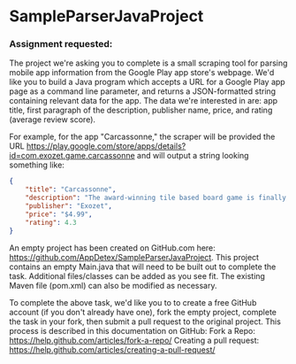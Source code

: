 # SampleParserJavaProject

### Assignment requested: 

The project we're asking you to complete is a small scraping tool for parsing mobile app information from the Google Play app store's webpage. We'd like you to build a Java program which accepts a URL for a Google Play app page as a command line parameter, and returns a JSON-formatted string containing relevant data for the app. The data we're interested in are: app title, first paragraph of the description, publisher name, price, and rating (average review score).

For example, for the app "Carcassonne," the scraper will be provided the URL https://play.google.com/store/apps/details?id=com.exozet.game.carcassonne and will output a string looking something like:

```JSON
{
    "title": "Carcassonne",
    "description": "The award-winning tile based board game is finally here on Android! Just a few years after its release, Carcassonne became a modern classic and a must-play. Turn by turn, the players create a landscape by placing tiles with roads, cities, fields, and cloisters. The players deploy their followers, so called Meeples, as knights, monks, thieves, or farmers to earn points. The player with the most points after the final scoring wins the game. The ever-changing landscape makes each game a new experience. You can play against clever AI opponents or with up to 5 other players in an online or local multiplayer match.",
    "publisher": "Exozet",
    "price": "$4.99",
    "rating": 4.3
}
```

An empty project has been created on GitHub.com here: https://github.com/AppDetex/SampleParserJavaProject. This project contains an empty Main.java that will need to be built out to complete the task. Additional files/classes can be added as you see fit. The existing Maven file (pom.xml) can also be modified as necessary.

To complete the above task, we'd like you to to create a free GitHub account (if you don't already have one), fork the empty project, complete the task in your fork, then submit a pull request to the original project. This process is described in this documentation on GitHub:
Fork a Repo: https://help.github.com/articles/fork-a-repo/
Creating a pull request: https://help.github.com/articles/creating-a-pull-request/
